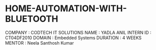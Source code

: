 # HOME-AUTOMATION-WITH-BLUETOOTH
COMPANY : CODTECH IT SOLUTIONS 
NAME : YADLA ANIL
INTERN ID : CT04DF2010 
DOMAIN : Embedded Systems 
DURATION : 4 WEEKS 
MENTOR : Neela Santhosh Kumar

